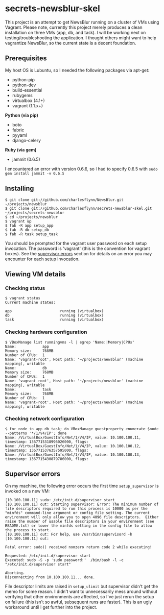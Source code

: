 # secrets-newsblur-skel
This project is an attempt to get NewsBlur running on a cluster of VMs using Vagrant. Please note, currently this project merely produces a clean installation on three VMs (app, db, and task). I will be working next on testing/troubleshooting the application. I thought others might want to help vagrantize NewsBlur, so the current state is a decent foundation.

## Prerequisites
My host OS is Lubuntu, so I needed the following packages via apt-get:

 * python-pip
 * python-dev
 * build-essential
 * rubygems
 * virtualbox (4.1+)
 * vagrant (1.1.x+)

**Python (via pip)**

 * boto
 * fabric
 * pyyaml
 * django-celery

**Ruby (via gem)**

 * jammit (0.6.5)

I encountered an error with version 0.6.6, so I had to specify 0.6.5 with `sudo gem install jammit -v 0.6.5`


## Installing
    $ git clone git://github.com/charlesflynn/NewsBlur.git ~/projects/newsblur
    $ git clone git://github.com/charlesflynn/secrets-newsblur-skel.git ~/projects/secrets-newsblur
    $ cd ~/projects/newsblur
    $ vagrant up
    $ fab -R app setup_app
    $ fab -R db setup_db
    $ fab -R task setup_task

You should be prompted for the vagrant user password on each setup invocation. The password is 'vagrant' (this is the convention for vagrant boxes). See the <a href="#supervisor-errors">supervisor errors</a> section for details on an error you may encounter for each setup invocation.

## Viewing VM details
### Checking status
    $ vagrant status
    Current machine states:

    app                      running (virtualbox)
    db                       running (virtualbox)
    task                     running (virtualbox)

### Checking hardware configuration
    $ VBoxManage list runningvms -l | egrep 'Name:|Memory|CPUs'
    Name:            app
    Memory size:     768MB
    Number of CPUs:  1
    Name: 'vagrant-root', Host path: '~/projects/newsblur' (machine mapping), writable
    Name:            db
    Memory size:     768MB
    Number of CPUs:  1
    Name: 'vagrant-root', Host path: '~/projects/newsblur' (machine mapping), writable
    Name:            task
    Memory size:     768MB
    Number of CPUs:  1
    Name: 'vagrant-root', Host path: '~/projects/newsblur' (machine mapping), writable

### Checking network configuration
    $ for node in app db task; do VBoxManage guestproperty enumerate $node --patterns '*/1/V4/IP'; done
    Name: /VirtualBox/GuestInfo/Net/1/V4/IP, value: 10.100.100.11, timestamp: 1367715318996026000, flags:
    Name: /VirtualBox/GuestInfo/Net/1/V4/IP, value: 10.100.100.12, timestamp: 1367715376357595000, flags:
    Name: /VirtualBox/GuestInfo/Net/1/V4/IP, value: 10.100.100.13, timestamp: 1367715430879786000, flags:

## Supervisor errors
On my machine, the following error occurs the first time `setup_supervisor` is invoked on a new VM:

    [10.100.100.11] sudo: /etc/init.d/supervisor start
    [10.100.100.11] out: Starting supervisor: Error: The minimum number of file descriptors required to run this process is 10000 as per the "minfds" command-line argument or config file setting. The current environment will only allow you to open 4096 file descriptors.  Either raise the number of usable file descriptors in your environment (see README.txt) or lower the minfds setting in the config file to allow the process to start.
    [10.100.100.11] out: For help, use /usr/bin/supervisord -h
    [10.100.100.11] out:

    Fatal error: sudo() received nonzero return code 2 while executing!

    Requested: /etc/init.d/supervisor start
    Executed: sudo -S -p 'sudo password:'  /bin/bash -l -c "/etc/init.d/supervisor start"

    Aborting.
    Disconnecting from 10.100.100.11... done.

File descriptor limits are raised in `setup_ulimit` but supervisor didn't get the memo for some reason. I didn't want to unnecessarily mess around without verifying that other environments are affected, so I've just rerun the setup on failure (this isn't so awful, subsequent runs are faster). This is an ugly workaround until I get further into the project.
